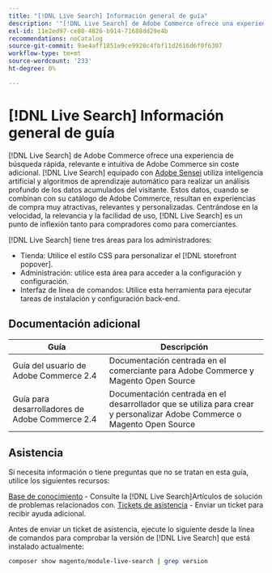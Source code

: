 ```yaml
---
title: "[!DNL Live Search] Información general de guía"
description: '"[!DNL Live Search] de Adobe Commerce ofrece una experiencia de búsqueda rápida, relevante e intuitiva".'
exl-id: 11e2ed97-ce80-4826-b914-71688dd29e4b
recommendations: noCatalog
source-git-commit: 9ae4aff1851e9ce9920c4fbf11d2616d6f0f6307
workflow-type: tm+mt
source-wordcount: '233'
ht-degree: 0%

---
```


# [!DNL Live Search] Información general de guía

[!DNL Live Search] de Adobe Commerce ofrece una experiencia de búsqueda rápida, relevante e intuitiva de Adobe Commerce sin coste adicional. [!DNL Live Search] equipado con [Adobe Sensei](https://www.adobe.com/sensei.html) utiliza inteligencia artificial y algoritmos de aprendizaje automático para realizar un análisis profundo de los datos acumulados del visitante. Estos datos, cuando se combinan con su catálogo de Adobe Commerce, resultan en experiencias de compra muy atractivas, relevantes y personalizadas. Centrándose en la velocidad, la relevancia y la facilidad de uso, [!DNL Live Search] es un punto de inflexión tanto para compradores como para comerciantes.

[!DNL Live Search] tiene tres áreas para los administradores:

* Tienda: Utilice el estilo CSS para personalizar el [!DNL storefront popover].
* Administración: utilice esta área para acceder a la configuración y configuración.
* Interfaz de línea de comandos: Utilice esta herramienta para ejecutar tareas de instalación y configuración back-end.

## Documentación adicional

| Guía | Descripción |
|--- |--- |
| Guía del usuario de Adobe Commerce 2.4 | Documentación centrada en el comerciante para Adobe Commerce y Magento Open Source |
| Guía para desarrolladores de Adobe Commerce 2.4 | Documentación centrada en el desarrollador que se utiliza para crear y personalizar Adobe Commerce o Magento Open Source |

## Asistencia

Si necesita información o tiene preguntas que no se tratan en esta guía, utilice los siguientes recursos:

[Base de conocimiento](https://experienceleague.adobe.com/docs/commerce-knowledge-base/kb/overview.html) - Consulte la [!DNL Live Search]Artículos de solución de problemas relacionados con.
[Tickets de asistencia](https://experienceleague.adobe.com/docs/commerce-knowledge-base/kb/help-center-guide/magento-help-center-user-guide.html#submit-ticket) - Enviar un ticket para recibir ayuda adicional.

Antes de enviar un ticket de asistencia, ejecute lo siguiente desde la línea de comandos para comprobar la versión de [!DNL Live Search] que está instalado actualmente:

```bash
composer show magento/module-live-search | grep version
```
